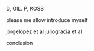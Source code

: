 D, GIL. P, KOSS

please me allow introduce myself 


jorgelopez et al
juliogracia et al

conclusion
